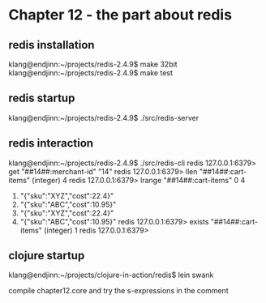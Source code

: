 # Chapter 12 - the part about redis

## redis installation

klang@endjinn:~/projects/redis-2.4.9$ make 32bit
klang@endjinn:~/projects/redis-2.4.9$ make test

## redis startup

klang@endjinn:~/projects/redis-2.4.9$ ./src/redis-server

## redis interaction

klang@endjinn:~/projects/redis-2.4.9$ ./src/redis-cli 
redis 127.0.0.1:6379> get "##14##:merchant-id"
"14"
redis 127.0.0.1:6379> llen "##14##:cart-items"
(integer) 4
redis 127.0.0.1:6379> lrange "##14##:cart-items" 0 4
1) "{\"sku\":\"XYZ\",\"cost\":22.4}"
2) "{\"sku\":\"ABC\",\"cost\":10.95}"
3) "{\"sku\":\"XYZ\",\"cost\":22.4}"
4) "{\"sku\":\"ABC\",\"cost\":10.95}"
redis 127.0.0.1:6379> exists "##14##:cart-items"
(integer) 1
redis 127.0.0.1:6379> 

## clojure startup

klang@endjinn:~/projects/clojure-in-action/redis$ lein swank

compile chapter12.core and try the s-expressions in the comment

